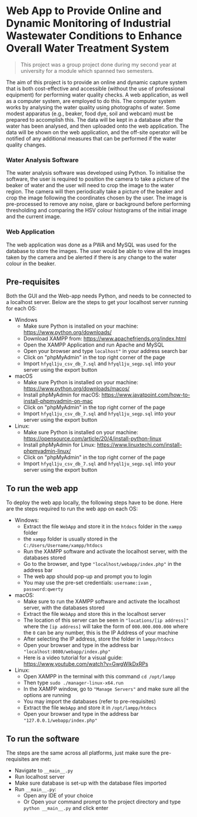 # Web App to Provide Online and Dynamic Monitoring of Industrial Wastewater Conditions to Enhance Overall Water Treatment System
>This project was a group project done during my second year at university for a module which spanned two semesters.

The aim of this project is to provide an online and dynamic capture system that is both cost-effective and accessible (without the use of professional equipment) for performing water quality checks. A web application, as well as a computer system, are employed to do this. The computer system works by analysing the water quality using photographs of water. Some modest apparatus (e.g., beaker, food dye, soil and webcam) must be prepared to accomplish this. The data will be kept in a database after the water has been analysed, and then uploaded onto the web application. The data will be shown on the web application, and the off-site operator will be notified of any additional measures that can be performed if the water quality changes.

### Water Analysis Software
The water analysis software was developed using Python. To initialise the software, the user is required to position the camera to take a picture of the beaker of water and the user will need to crop the image to the water region. The camera will then periodically take a picture of the beaker and crop the image following the coordinates chosen by the user. The image is pre-processed to remove any noise, glare or background before performing thresholding and comparing the HSV colour histograms of the initial image and the current image. 

### Web Application
The web application was done as a PWA and MySQL was used for the database to store the images. The user would be able to view all the images taken by the camera and be alerted if there is any change to the water colour in the beaker.

## Pre-requisites

Both the GUI and the Web-app needs Python, and needs to be connected to a localhost server. Below are the steps to get your localhost server running for each OS: 
  - Windows
      - Make sure Python is installed on your machine: https://www.python.org/downloads/
      - Download XAMPP from: https://www.apachefriends.org/index.html
      - Open the XAMPP Application and run Apache and MySQL
      - Open your browser and type `localhost"` in your address search bar
      - Click on "phpMyAdmin" in the top right corner of the page 
      - Import `hfyql1ju_csv_db_7.sql` and `hfyql1ju_segp.sql` into your server using the export button
  - macOS
      - Make sure Python is installed on your machine: https://www.python.org/downloads/macos/
      - Install phpMyAdmin for macOS: https://www.javatpoint.com/how-to-install-phpmyadmin-on-mac
      - Click on "phpMyAdmin" in the top right corner of the page 
      - Import `hfyql1ju_csv_db_7.sql` and `hfyql1ju_segp.sql` into your server using the export button
  - Linux:
      - Make sure Python is installed on your machine: https://opensource.com/article/20/4/install-python-linux
      - Install phpMyAdmin for Linux: https://www.linuxtechi.com/install-phpmyadmin-linux/
      - Click on "phpMyAdmin" in the top right corner of the page 
      - Import `hfyql1ju_csv_db_7.sql` and `hfyql1ju_segp.sql` into your server using the export button

## To run the web app

To deploy the web app locally, the following steps have to be done. 
Here are the steps required to run the web app on each OS:
  - Windows:
      - Extract the file `WebApp` and store it in the `htdocs` folder in the `xampp` folder
      - the `xampp` folder is usually stored in the `C:/Users/Username/xampp/htdocs`
      - Run the XAMPP software and activate the localhost server, with the databases stored
      - Go to the browser, and type `"localhost/webapp/index.php"` in the address bar
      - The web app should pop-up and prompt you to login
      - You may use the pre-set credentials: `username:ivan` , `password:qwerty`
  - macOS:
      - Make sure to run the XAMPP software and activate the localhost server, with the databases stored
      - Extract the file `WebApp` and store this in the localhost server
      - The location of this server can be seen in `"locations/[ip address]"` where the `[ip address]` will take the form of `000.000.000.000` where the `0` can be any number, this is the IP Address of your machine
      - After selecting the IP address, store the folder in `lampp/htdocs`
      - Open your browser and type in the address bar `"localhost:8080/webapp/index.php"`
      - Here is a video tutorial for a visual guide: https://www.youtube.com/watch?v=GwgWlkDxRPs
  - Linux:
      - Open XAMPP in the terminal with this command `cd /opt/lampp`
      - Then type `sudo ./manager-linux-x64.run` 
      - In the XAMPP window, go to `"Manage Servers"` and make sure all the options are running
      - You may import the databases (refer to pre-requisites)
      - Extract the file `WebApp` and store it in `/opt/lampp/htdocs`
      - Open your browser and type in the address bar `"127.0.0.1/webapp/index.php"`

## To run the software

The steps are the same across all platforms, just make sure the pre-requisites are met: 

  - Navigate to `__main__.py`
  - Run localhost server
  - Make sure database is set-up with the database files imported
  - Run `__main__.py`: 
     - Open any IDE of your choice 
     - Or Open your command prompt to the project directory and type `python __main__.py` and click enter
